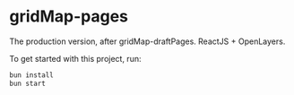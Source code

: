 # gridMap-pages
The production version, after gridMap-draftPages. ReactJS + OpenLayers.

To get started with this project, run:

```bash
bun install
bun start